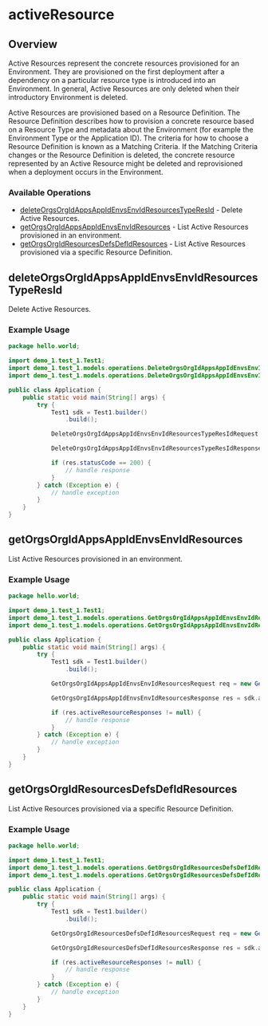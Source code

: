 # activeResource

## Overview

Active Resources represent the concrete resources provisioned for an Environment. They are provisioned on the first deployment after a dependency on a particular resource type is introduced into an Environment. In general, Active Resources are only deleted when their introductory Environment is deleted.

Active Resources are provisioned based on a Resource Definition. The Resource Definition describes how to provision a concrete resource based on a Resource Type and metadata about the Environment (for example the Environment Type or the Application ID). The criteria for how to choose a Resource Definition is known as a Matching Criteria. If the Matching Criteria changes or the Resource Definition is deleted, the concrete resource represented by an Active Resource might be deleted and reprovisioned when a deployment occurs in the Environment.
<SchemaDefinition schemaRef="#/components/schemas/ActiveResourceRequest" />


### Available Operations

* [deleteOrgsOrgIdAppsAppIdEnvsEnvIdResourcesTypeResId](#deleteorgsorgidappsappidenvsenvidresourcestyperesid) - Delete Active Resources.
* [getOrgsOrgIdAppsAppIdEnvsEnvIdResources](#getorgsorgidappsappidenvsenvidresources) - List Active Resources provisioned in an environment.
* [getOrgsOrgIdResourcesDefsDefIdResources](#getorgsorgidresourcesdefsdefidresources) - List Active Resources provisioned via a specific Resource Definition.

## deleteOrgsOrgIdAppsAppIdEnvsEnvIdResourcesTypeResId

Delete Active Resources.

### Example Usage

```java
package hello.world;

import demo_1.test_1.Test1;
import demo_1.test_1.models.operations.DeleteOrgsOrgIdAppsAppIdEnvsEnvIdResourcesTypeResIdRequest;
import demo_1.test_1.models.operations.DeleteOrgsOrgIdAppsAppIdEnvsEnvIdResourcesTypeResIdResponse;

public class Application {
    public static void main(String[] args) {
        try {
            Test1 sdk = Test1.builder()
                .build();

            DeleteOrgsOrgIdAppsAppIdEnvsEnvIdResourcesTypeResIdRequest req = new DeleteOrgsOrgIdAppsAppIdEnvsEnvIdResourcesTypeResIdRequest("distinctio", "quibusdam", "unde", "nulla", "corrupti");            

            DeleteOrgsOrgIdAppsAppIdEnvsEnvIdResourcesTypeResIdResponse res = sdk.activeResource.deleteOrgsOrgIdAppsAppIdEnvsEnvIdResourcesTypeResId(req);

            if (res.statusCode == 200) {
                // handle response
            }
        } catch (Exception e) {
            // handle exception
        }
    }
}
```

## getOrgsOrgIdAppsAppIdEnvsEnvIdResources

List Active Resources provisioned in an environment.

### Example Usage

```java
package hello.world;

import demo_1.test_1.Test1;
import demo_1.test_1.models.operations.GetOrgsOrgIdAppsAppIdEnvsEnvIdResourcesRequest;
import demo_1.test_1.models.operations.GetOrgsOrgIdAppsAppIdEnvsEnvIdResourcesResponse;

public class Application {
    public static void main(String[] args) {
        try {
            Test1 sdk = Test1.builder()
                .build();

            GetOrgsOrgIdAppsAppIdEnvsEnvIdResourcesRequest req = new GetOrgsOrgIdAppsAppIdEnvsEnvIdResourcesRequest("illum", "vel", "error");            

            GetOrgsOrgIdAppsAppIdEnvsEnvIdResourcesResponse res = sdk.activeResource.getOrgsOrgIdAppsAppIdEnvsEnvIdResources(req);

            if (res.activeResourceResponses != null) {
                // handle response
            }
        } catch (Exception e) {
            // handle exception
        }
    }
}
```

## getOrgsOrgIdResourcesDefsDefIdResources

List Active Resources provisioned via a specific Resource Definition.

### Example Usage

```java
package hello.world;

import demo_1.test_1.Test1;
import demo_1.test_1.models.operations.GetOrgsOrgIdResourcesDefsDefIdResourcesRequest;
import demo_1.test_1.models.operations.GetOrgsOrgIdResourcesDefsDefIdResourcesResponse;

public class Application {
    public static void main(String[] args) {
        try {
            Test1 sdk = Test1.builder()
                .build();

            GetOrgsOrgIdResourcesDefsDefIdResourcesRequest req = new GetOrgsOrgIdResourcesDefsDefIdResourcesRequest("deserunt", "suscipit");            

            GetOrgsOrgIdResourcesDefsDefIdResourcesResponse res = sdk.activeResource.getOrgsOrgIdResourcesDefsDefIdResources(req);

            if (res.activeResourceResponses != null) {
                // handle response
            }
        } catch (Exception e) {
            // handle exception
        }
    }
}
```
